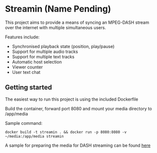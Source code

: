 # Streamin (Name Pending)

This project aims to provide a means of syncing an MPEG-DASH stream over the internet with multiple simultaneous users.

Features include:
- Synchronised playback state (position, play/pause)
- Support for multiple audio tracks
- Support for multiple text tracks
- Automatic host selection
- Viewer counter
- User text chat

## Getting started

The easiest way to run this project is using the included Dockerfile

Build the container, forward port 8080 and mount your media directory to /app/media

Sample command:
```shell script
docker build -t streamin . && docker run -p 8080:8080 -v ~/media:/app/media streamin
```

A sample for preparing the media for DASH streaming can be found [here](transcode.sh)